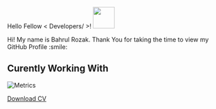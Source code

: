 Hello Fellow < Developers/ >! <img src = "https://raw.githubusercontent.com/MartinHeinz/MartinHeinz/master/wave.gif" width = 50px>
<br>
<!-- ![](https://github.com/Bahrul-Rozak/Bahrul-Rozak/blob/master/Hero.png)  -->
 
<!-- <p align='center'>

</p> -->
<div size='20px'> Hi! My name is Bahrul Rozak. Thank You for taking the time to view my GitHub Profile :smile:</div>

<h2> Curently Working With </h2>

![Metrics](https://metrics.lecoq.io/Bahrul-Rozak?template=terminal&base.header=0&base.activity=0&base.repositories=0&base.metadata=0&languages=1&languages.limit=8&languages.colors=github&languages.threshold=0%25&config.timezone=America%2FToronto)

<!-- [Download My CV](https://bahrul-rozak.github.io/CV/images/CV-Bahrul-Rozak.pdf) -->
<a href="https://bahrul-rozak.github.io/CV/images/CV-Bahrul-Rozak.pdf" target="_blank">Download CV</a>
  




